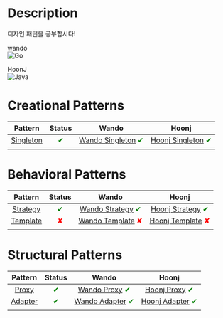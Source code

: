 # Description
디자인 패턴을 공부합시다!

wando <br>
![Go](https://shields.io/badge/go-black?logo=go&style=for-the-badge%22)

HoonJ <br>
![Java](https://shields.io/badge/Java-007396?style=for-the-badge%22)  

# Creational Patterns
|Pattern|Status|Wando|Hoonj|
|:-------:|:------:|:-----------:|:-----------:|
| [Singleton](https://github.com/EverySDAD/design-pattern/tree/main/creational/singleton) | <span style="color:green">✔</span> |[Wando Singleton](https://github.com/EverySDAD/design-pattern/tree/main/creational/singleton/wando) <span style="color:green">✔</span>|[Hoonj Singleton](https://github.com/EverySDAD/design-pattern/tree/main/creational/singleton/hoonj) <span style="color:green">✔</span> |
|||||

# Behavioral Patterns
|Pattern|Status|Wando|Hoonj|
|:-------:|:------:|:-----------:|:-----------:|
|[Strategy](https://github.com/EverySDAD/design-pattern/tree/main/behavioral/strategy)|<span style="color:green">✔</span>|[Wando Strategy](https://github.com/EverySDAD/design-pattern/tree/main/behavioral/strategy/wando) <span style="color:green">✔</span>|[Hoonj Strategy](https://github.com/EverySDAD/design-pattern/tree/main/behavioral/strategy/hoonj) <span style="color:green">✔</span>|
|[Template](https://github.com/EverySDAD/design-pattern/tree/main/behavioral/template)|<span style="color:red">✘</span>|[Wando Template](https://github.com/EverySDAD/design-pattern/tree/main/behavioral/template/wando) <span style="color:red">✘</span>|[Hoonj Template](https://github.com/EverySDAD/design-pattern/tree/main/behavioral/template/hoonj) <span style="color:red">✘</span>|
|||||

# Structural Patterns
|Pattern|Status|Wando|Hoonj|
|:-------:|:------:|:-----------:|:-----------:|
| [Proxy](https://github.com/EverySDAD/design-pattern/tree/main/structural/proxy) | <span style="color:green">✔</span> |[Wando Proxy](https://github.com/EverySDAD/design-pattern/tree/main/structural/proxy/wando) <span style="color:green">✔</span>|[Hoonj Proxy](https://github.com/EverySDAD/design-pattern/tree/main/structural/proxy/hoonj) <span style="color:green">✔</span> |
| [Adapter](https://github.com/EverySDAD/design-pattern/tree/main/structural/adapter) | <span style="color:green">✔</span> |[Wando Adapter](https://github.com/EverySDAD/design-pattern/tree/main/structural/adapter/wando) <span style="color:green">✔</span>|[Hoonj Adapter](https://github.com/EverySDAD/design-pattern/tree/main/structural/adapter/hoonj) <span style="color:green">✔</span> |
|||||
